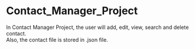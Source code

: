 # Contact_Manager_Project
In Contact Manager Project, the user will add, edit, view, search and delete contact.<br>Also, the contact file is stored in .json file. 
